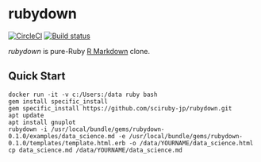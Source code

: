 # rubydown

[![CircleCI](https://circleci.com/gh/sciruby-jp/rubydown/tree/master.svg?style=svg)](https://circleci.com/gh/sciruby-jp/rubydown/tree/master)
[![Build status](https://ci.appveyor.com/api/projects/status/rroa24x9jgdwuka5?svg=true)](https://ci.appveyor.com/project/kozo2/rubydown)


*rubydown* is pure-Ruby [R Markdown](https://rmarkdown.rstudio.com/) clone.

## Quick Start

```
docker run -it -v c:/Users:/data ruby bash
gem install specific_install
gem specific_install https://github.com/sciruby-jp/rubydown.git
apt update
apt install gnuplot
rubydown -i /usr/local/bundle/gems/rubydown-0.1.0/examples/data_science.md -e /usr/local/bundle/gems/rubydown-0.1.0/templates/template.html.erb -o /data/YOURNAME/data_science.html
cp data_science.md /data/YOURNAME/data_science.md
```
